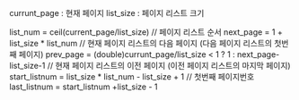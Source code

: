currunt_page : 현재 페이지
list_size : 페이지 리스트 크기

list_num = ceil(current_page/list_size) // 페이지 리스트 순서
next_page = 1 + list_size * list_num    // 현재 페이지 리스트의 다음 페이지 (다음 페이지 리스트의 첫번째 페이지)
prev_page = (double)currunt_page/list_size < 1 ? 1 : next_page-list_size-1 // 현재 페이지 리스트의 이전 페이지 (이전 페이지 리스트의 마지막 페이지)
start_listnum = list_size * list_num - list_size + 1 // 첫번째 페이지번호
last_listnum = start_listnum +list_size - 1
